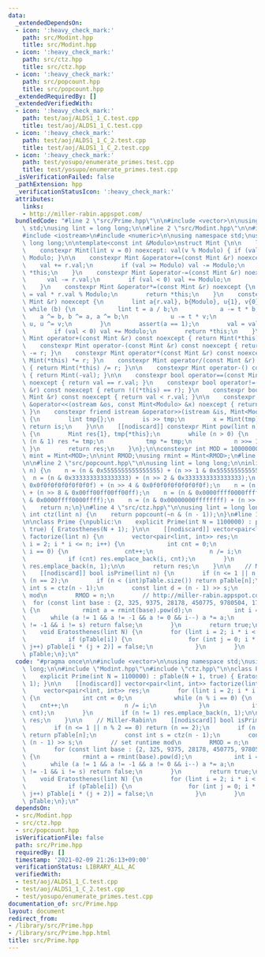 ```yaml
---
data:
  _extendedDependsOn:
  - icon: ':heavy_check_mark:'
    path: src/Modint.hpp
    title: src/Modint.hpp
  - icon: ':heavy_check_mark:'
    path: src/ctz.hpp
    title: src/ctz.hpp
  - icon: ':heavy_check_mark:'
    path: src/popcount.hpp
    title: src/popcount.hpp
  _extendedRequiredBy: []
  _extendedVerifiedWith:
  - icon: ':heavy_check_mark:'
    path: test/aoj/ALDS1_1_C.test.cpp
    title: test/aoj/ALDS1_1_C.test.cpp
  - icon: ':heavy_check_mark:'
    path: test/aoj/ALDS1_1_C_2.test.cpp
    title: test/aoj/ALDS1_1_C_2.test.cpp
  - icon: ':heavy_check_mark:'
    path: test/yosupo/enumerate_primes.test.cpp
    title: test/yosupo/enumerate_primes.test.cpp
  _isVerificationFailed: false
  _pathExtension: hpp
  _verificationStatusIcon: ':heavy_check_mark:'
  attributes:
    links:
    - http://miller-rabin.appspot.com/
  bundledCode: "#line 2 \"src/Prime.hpp\"\n\n#include <vector>\n\nusing namespace\
    \ std;\nusing lint = long long;\n\n#line 2 \"src/Modint.hpp\"\n\n#include <cassert>\n\
    #include <iostream>\n#include <numeric>\n\nusing namespace std;\nusing lint =\
    \ long long;\n\ntemplate<const int &Modulo>\nstruct Mint {\n\n    lint val;\n\
    \    constexpr Mint(lint v = 0) noexcept: val(v % Modulo) { if (val < 0) val +=\
    \ Modulo; }\n\n    constexpr Mint &operator+=(const Mint &r) noexcept {\n    \
    \    val += r.val;\n        if (val >= Modulo) val -= Modulo;\n        return\
    \ *this;\n    }\n    constexpr Mint &operator-=(const Mint &r) noexcept {\n  \
    \      val -= r.val;\n        if (val < 0) val += Modulo;\n        return *this;\n\
    \    }\n    constexpr Mint &operator*=(const Mint &r) noexcept {\n        val\
    \ = val * r.val % Modulo;\n        return *this;\n    }\n    constexpr Mint &operator/=(const\
    \ Mint &r) noexcept {\n        lint a{r.val}, b{Modulo}, u{1}, v{0};\n       \
    \ while (b) {\n            lint t = a / b;\n            a -= t * b;\n        \
    \    a ^= b, b ^= a, a ^= b;\n            u -= t * v;\n            u ^= v, v ^=\
    \ u, u ^= v;\n        }\n        assert(a == 1);\n        val = val * u % Modulo;\n\
    \        if (val < 0) val += Modulo;\n        return *this;\n    }\n\n    constexpr\
    \ Mint operator+(const Mint &r) const noexcept { return Mint(*this) += r; }\n\
    \    constexpr Mint operator-(const Mint &r) const noexcept { return Mint(*this)\
    \ -= r; }\n    constexpr Mint operator*(const Mint &r) const noexcept { return\
    \ Mint(*this) *= r; }\n    constexpr Mint operator/(const Mint &r) const noexcept\
    \ { return Mint(*this) /= r; }\n\n    constexpr Mint operator-() const noexcept\
    \ { return Mint(-val); }\n\n    constexpr bool operator==(const Mint &r) const\
    \ noexcept { return val == r.val; }\n    constexpr bool operator!=(const Mint\
    \ &r) const noexcept { return !((*this) == r); }\n    constexpr bool operator<(const\
    \ Mint &r) const noexcept { return val < r.val; }\n\n    constexpr friend ostream\
    \ &operator<<(ostream &os, const Mint<Modulo> &x) noexcept { return os << x.val;\
    \ }\n    constexpr friend istream &operator>>(istream &is, Mint<Modulo> &x) noexcept\
    \ {\n        lint tmp{};\n        is >> tmp;\n        x = Mint(tmp);\n       \
    \ return is;\n    }\n\n    [[nodiscard]] constexpr Mint pow(lint n) const noexcept\
    \ {\n        Mint res{1}, tmp{*this};\n        while (n > 0) {\n            if\
    \ (n & 1) res *= tmp;\n            tmp *= tmp;\n            n >>= 1;\n       \
    \ }\n        return res;\n    }\n};\n\nconstexpr int MOD = 1000000007;\nusing\
    \ mint = Mint<MOD>;\n\nint RMOD;\nusing rmint = Mint<RMOD>;\n#line 2 \"src/ctz.hpp\"\
    \n\n#line 2 \"src/popcount.hpp\"\n\nusing lint = long long;\n\ninline int popcount(lint\
    \ n) {\n    n = (n & 0x5555555555555555) + (n >> 1 & 0x5555555555555555);\n  \
    \  n = (n & 0x3333333333333333) + (n >> 2 & 0x3333333333333333);\n    n = (n &\
    \ 0x0f0f0f0f0f0f0f0f) + (n >> 4 & 0x0f0f0f0f0f0f0f0f);\n    n = (n & 0x00ff00ff00ff00ff)\
    \ + (n >> 8 & 0x00ff00ff00ff00ff);\n    n = (n & 0x0000ffff0000ffff) + (n >> 16\
    \ & 0x0000ffff0000ffff);\n    n = (n & 0x00000000ffffffff) + (n >> 32 & 0x00000000ffffffff);\n\
    \    return n;\n}\n#line 4 \"src/ctz.hpp\"\n\nusing lint = long long;\n\ninline\
    \ int ctz(lint n) {\n    return popcount(~n & (n - 1));\n}\n#line 10 \"src/Prime.hpp\"\
    \n\nclass Prime {\npublic:\n    explicit Prime(int N = 1100000) : pTable(N + 1,\
    \ true) { Eratosthenes(N + 1); }\n\n    [[nodiscard]] vector<pair<lint, int>>\
    \ factorize(lint n) {\n        vector<pair<lint, int>> res;\n        for (lint\
    \ i = 2; i * i <= n; i++) {\n            int cnt = 0;\n            while (n %\
    \ i == 0) {\n                cnt++;\n                n /= i;\n            }\n\
    \            if (cnt) res.emplace_back(i, cnt);\n        }\n        if (n != 1)\
    \ res.emplace_back(n, 1);\n\n        return res;\n    }\n\n    // Miller-Rabin\n\
    \    [[nodiscard]] bool isPrime(lint n) {\n        if (n <= 1 || n % 2 == 0) return\
    \ (n == 2);\n        if (n < (int)pTable.size()) return pTable[n];\n        const\
    \ int s = ctz(n - 1);\n        const lint d = (n - 1) >> s;\n        // set runtime\
    \ mod\n        RMOD = n;\n        // http://miller-rabin.appspot.com/\n      \
    \  for (const lint base : {2, 325, 9375, 28178, 450775, 9780504, 1795265022})\
    \ {\n            rmint a = rmint(base).pow(d);\n            int i = s;\n     \
    \       while (a != 1 && a != -1 && a != 0 && i--) a *= a;\n            if (a\
    \ != -1 && i != s) return false;\n        }\n        return true;\n    }\nprivate:\n\
    \    void Eratosthenes(lint N) {\n        for (lint i = 2; i * i < N; i++) {\n\
    \            if (pTable[i]) {\n                for (int j = 0; i * (j + 2) < N;\
    \ j++) pTable[i * (j + 2)] = false;\n            }\n        }\n    }\n\n    vector<bool>\
    \ pTable;\n};\n"
  code: "#pragma once\n\n#include <vector>\n\nusing namespace std;\nusing lint = long\
    \ long;\n\n#include \"Modint.hpp\"\n#include \"ctz.hpp\"\n\nclass Prime {\npublic:\n\
    \    explicit Prime(int N = 1100000) : pTable(N + 1, true) { Eratosthenes(N +\
    \ 1); }\n\n    [[nodiscard]] vector<pair<lint, int>> factorize(lint n) {\n   \
    \     vector<pair<lint, int>> res;\n        for (lint i = 2; i * i <= n; i++)\
    \ {\n            int cnt = 0;\n            while (n % i == 0) {\n            \
    \    cnt++;\n                n /= i;\n            }\n            if (cnt) res.emplace_back(i,\
    \ cnt);\n        }\n        if (n != 1) res.emplace_back(n, 1);\n\n        return\
    \ res;\n    }\n\n    // Miller-Rabin\n    [[nodiscard]] bool isPrime(lint n) {\n\
    \        if (n <= 1 || n % 2 == 0) return (n == 2);\n        if (n < (int)pTable.size())\
    \ return pTable[n];\n        const int s = ctz(n - 1);\n        const lint d =\
    \ (n - 1) >> s;\n        // set runtime mod\n        RMOD = n;\n        // http://miller-rabin.appspot.com/\n\
    \        for (const lint base : {2, 325, 9375, 28178, 450775, 9780504, 1795265022})\
    \ {\n            rmint a = rmint(base).pow(d);\n            int i = s;\n     \
    \       while (a != 1 && a != -1 && a != 0 && i--) a *= a;\n            if (a\
    \ != -1 && i != s) return false;\n        }\n        return true;\n    }\nprivate:\n\
    \    void Eratosthenes(lint N) {\n        for (lint i = 2; i * i < N; i++) {\n\
    \            if (pTable[i]) {\n                for (int j = 0; i * (j + 2) < N;\
    \ j++) pTable[i * (j + 2)] = false;\n            }\n        }\n    }\n\n    vector<bool>\
    \ pTable;\n};\n"
  dependsOn:
  - src/Modint.hpp
  - src/ctz.hpp
  - src/popcount.hpp
  isVerificationFile: false
  path: src/Prime.hpp
  requiredBy: []
  timestamp: '2021-02-09 21:26:13+09:00'
  verificationStatus: LIBRARY_ALL_AC
  verifiedWith:
  - test/aoj/ALDS1_1_C.test.cpp
  - test/aoj/ALDS1_1_C_2.test.cpp
  - test/yosupo/enumerate_primes.test.cpp
documentation_of: src/Prime.hpp
layout: document
redirect_from:
- /library/src/Prime.hpp
- /library/src/Prime.hpp.html
title: src/Prime.hpp
---
```

